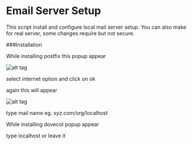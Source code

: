# Email Server Setup 

This script install and configure local mail server setup.
You can also make for real server, some changes require but not secure.

###Installation 

While installing postfix this popup appear

![alt tag](https://raw.githubusercontent.com/mehrabalam/Scripts/master/Email%20Server%20setup/images/pop1.png)

select internet option and click on ok

again this will appear

![alt tag](https://raw.githubusercontent.com/mehrabalam/Scripts/master/Email%20Server%20setup/images/pop2.png)

type mail name eg. xyz.com/org/localhost

While installing dovecot popup appear

type localhost or leave it